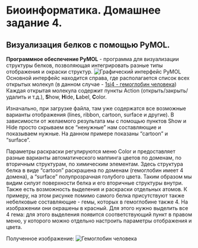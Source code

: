 Биоинформатика. Домашнее задание 4.
=====================
Визуализация белков с помощью PyMOL.
-----------------------------------
**Программное обеспечение PyMOL** - программа для визуализации структуры белков,
позволяющая интегрировать разные типы отображения и окраски структур.
![Графический интерфейс PyMOL](https://drive.google.com/drive/u/1/folders/1ehbawSLRnDeJkP9MCsgh4lziU3Q_GX0S)
Основной интерфейс находится справа, где располагается список всех открытых
молекул (в данном случае - [1si4 - гемоглобин человека](https://www.rcsb.org/structure/1SI4))
Каждая открытая молекула содержит пункты Action (открыть/закрыть/удалить и т.д.),
**S**how, **H**ide, **L**abel, **C**olor.

Изначально, при загрузке файла, там уже содержатся все возможные варианты
отображения (lines, ribbon, cartoon, surface и другие). В зависимости от желаемого
результата мы с помощью пунктов Show и Hide просто скрываем все “ненужные” нам
составляющие и показываем нужные. На данном примере показаны “cartoon” и
“surface”.

Параметры раскраски регулируются меню Color и предоставляет разные варианты
автоматического маппинга цветов по доменам, по вторичным структурам, по
химическим элементам. Здесь структура белка в виде “cartoon” раскрашена по
доменам (гемоглобин имеет 4 домена), а “surface” полупрозрачная голубого цвета.
Таким образом мы видим силуэт поверхности белка и его вторичные структуры внутри.
Также есть возможность выделения и раскраски отдельных атомов. К примеру, на этом
рисунке помимо самого белка присутствуют также небелковые составляющие - гемы,
которых в гемоглобине также 4. На изображении они окрашены в красный. Для этого
нужно выделить все 4 гема: для этого выделения появится соответствующий пункт в
правом меню, у которого можно отдельно настроить параметры отображения и цвета.

Полученное изображение:
![Гемоглобин человека](https://drive.google.com/drive/u/1/folders/1ehbawSLRnDeJkP9MCsgh4lziU3Q_GX0S)
